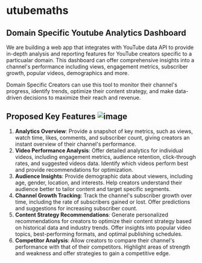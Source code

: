 # utubemaths
## Domain Specific Youtube Analytics Dashboard 

We are building a web app that integrates with YouTube data API to provide in-depth analysis and reporting features for YouTube creators specific to a particualar domain. This dashboard can offer comprehensive insights into a channel's performance including views, engagement metrics, subscriber growth, popular videos, demographics and more.

Domain Specific Creators can use this tool to monitor their channel's progress, identify trends, optimize their content strategy, and make data-driven decisions to maximize their reach and revenue.

## Proposed Key Features ![image](https://github.com/puneetarora2000/utubemaths/assets/98385813/2da9ff06-bf45-49a6-bbad-007f3579c124)

1.	**Analytics Overview**: Provide a snapshot of key metrics, such as views, watch time, likes, comments, and subscriber count, giving creators an instant overview of their channel's performance.
2.	**Video Performance Analysis**: Offer detailed analytics for individual videos, including engagement metrics, audience retention, click-through rates, and suggested videos data. Identify which videos perform best and provide recommendations for optimization.
3.	**Audience Insights**: Provide demographic data about viewers, including age, gender, location, and interests. Help creators understand their audience better to tailor content and target specific segments.
4.	**Channel Growth Tracking**: Track the channel's subscriber growth over time, including the rate of subscribers gained or lost. Offer predictions and suggestions for increasing subscriber count.
5.	**Content Strategy Recommendations**: Generate personalized recommendations for creators to optimize their content strategy based on historical data and industry trends. Offer insights into popular video topics, best-performing formats, and optimal publishing schedules.
6.	**Competitor Analysis**: Allow creators to compare their channel's performance with that of their competitors. Highlight areas of strength and weakness and offer strategies to gain a competitive edge.
